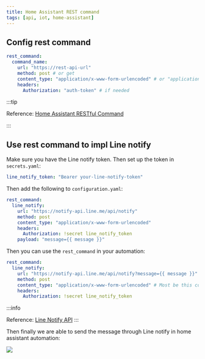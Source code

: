 ```yaml
---
title: Home Assistant REST command
tags: [api, iot, home-assistant]
---
```


## Config rest command

```yml title='configuration.yaml'
rest_command:
  command_name:
    url: "https://rest-api-url"
    method: post # or get
    content_type: "application/x-www-form-urlencoded" # or "application/json"
    headers:
      Authorization: "auth-token" # if needed
```

:::tip

Reference: [Home Assistant RESTful Command](https://www.home-assistant.io/integrations/rest_command/)

:::

## Use rest command to impl Line notify

Make sure you have the Line notify token. Then set up the token in `secrets.yaml`:

```yml title='secrets.yaml'
line_notify_token: "Bearer your-line-notify-token"
```

Then add the following to `configuration.yaml`:

```yml title='configuration.yaml'
rest_command:
  line_notify:
    url: "https://notify-api.line.me/api/notify"
    method: post
    content_type: "application/x-www-form-urlencoded"
    headers:
      Authorization: !secret line_notify_token
    payload: "message={{ message }}"
```

Then you can use the `rest_command` in your automation:

```yml title='automation.yaml'
rest_command:
  line_notify:
    url: "https://notify-api.line.me/api/notify?message={{ message }}"
    method: post
    content_type: "application/x-www-form-urlencoded" # Most be this content type
    headers:
      Authorization: !secret line_notify_token
```

:::info

Reference: [Line Notify API](https://notify-bot.line.me/doc/en/)
:::

Then finally we are able to send the message through Line notify in home assistant automation:

![](https://i.imgur.com/9hIyzpH.png)

